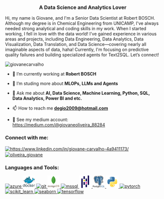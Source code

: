 <h3 align="center">A Data Science and Analytics Lover</h3>

Hi, my name is Giovane, and I'm a Senior Data Scientist at Robert BOSCH. Although my degree is in Chemical Engineering from UNICAMP, I've always needed strong analytical and coding skills in my work. When I started working, I fell in love with the data world! I've gained experience in various areas and projects, including Data Engineering, Data Analytics, Data Visualization, Data Translation, and Data Science—covering nearly all imaginable aspects of data, haha! Currently, I'm focusing on predictive quality failures and building specialized agents for Text2SQL. Let’s connect!


<p align="left"> <img src="https://komarev.com/ghpvc/?username=giovanecarvalho&label=Profile%20views&color=0e75b6&style=flat" alt="giovanecarvalho" /> </p>

- 🔭 I’m currently working at **Robert BOSCH**

- 🌱 I’m studing more about **MLOPs, LLMs and Agents**

- 💬 Ask me about **AI, Data Science, Machine Learning, Python, SQL, Data Analytics, Power BI and etc.**

- 📫 How to reach me **degio2009@hotmail.com**

- 🎲 See my medium account: https://medium.com/@giovaneoliveira_88284


<h3 align="left">Connect with me:</h3>
<p align="left">
<a href="https://linkedin.com/in/https://www.linkedin.com/in/giovane-carvalho-4a9411173/" target="blank"><img align="center" src="https://raw.githubusercontent.com/rahuldkjain/github-profile-readme-generator/master/src/images/icons/Social/linked-in-alt.svg" alt="https://www.linkedin.com/in/giovane-carvalho-4a9411173/" height="30" width="40" /></a>
<a href="https://instagram.com/oliveira_giovane" target="blank"><img align="center" src="https://raw.githubusercontent.com/rahuldkjain/github-profile-readme-generator/master/src/images/icons/Social/instagram.svg" alt="oliveira_giovane" height="30" width="40" /></a>
</p>

<h3 align="left">Languages and Tools:</h3>
<p align="left"> <a href="https://azure.microsoft.com/en-in/" target="_blank" rel="noreferrer"> <img src="https://www.vectorlogo.zone/logos/microsoft_azure/microsoft_azure-icon.svg" alt="azure" width="40" height="40"/> </a> <a href="https://www.docker.com/" target="_blank" rel="noreferrer"> <img src="https://raw.githubusercontent.com/devicons/devicon/master/icons/docker/docker-original-wordmark.svg" alt="docker" width="40" height="40"/> </a> <a href="https://git-scm.com/" target="_blank" rel="noreferrer"> <img src="https://www.vectorlogo.zone/logos/git-scm/git-scm-icon.svg" alt="git" width="40" height="40"/> </a> <a href="https://www.mongodb.com/" target="_blank" rel="noreferrer"> <img src="https://raw.githubusercontent.com/devicons/devicon/master/icons/mongodb/mongodb-original-wordmark.svg" alt="mongodb" width="40" height="40"/> </a> <a href="https://www.microsoft.com/en-us/sql-server" target="_blank" rel="noreferrer"> <img src="https://www.svgrepo.com/show/303229/microsoft-sql-server-logo.svg" alt="mssql" width="40" height="40"/> </a> <a href="https://pandas.pydata.org/" target="_blank" rel="noreferrer"> <img src="https://raw.githubusercontent.com/devicons/devicon/2ae2a900d2f041da66e950e4d48052658d850630/icons/pandas/pandas-original.svg" alt="pandas" width="40" height="40"/> </a> <a href="https://www.postgresql.org" target="_blank" rel="noreferrer"> <img src="https://raw.githubusercontent.com/devicons/devicon/master/icons/postgresql/postgresql-original-wordmark.svg" alt="postgresql" width="40" height="40"/> </a> <a href="https://www.python.org" target="_blank" rel="noreferrer"> <img src="https://raw.githubusercontent.com/devicons/devicon/master/icons/python/python-original.svg" alt="python" width="40" height="40"/> </a> <a href="https://pytorch.org/" target="_blank" rel="noreferrer"> <img src="https://www.vectorlogo.zone/logos/pytorch/pytorch-icon.svg" alt="pytorch" width="40" height="40"/> </a> <a href="https://scikit-learn.org/" target="_blank" rel="noreferrer"> <img src="https://upload.wikimedia.org/wikipedia/commons/0/05/Scikit_learn_logo_small.svg" alt="scikit_learn" width="40" height="40"/> </a> <a href="https://seaborn.pydata.org/" target="_blank" rel="noreferrer"> <img src="https://seaborn.pydata.org/_images/logo-mark-lightbg.svg" alt="seaborn" width="40" height="40"/> </a> <a href="https://www.tensorflow.org" target="_blank" rel="noreferrer"> <img src="https://www.vectorlogo.zone/logos/tensorflow/tensorflow-icon.svg" alt="tensorflow" width="40" height="40"/> </a> </p>
